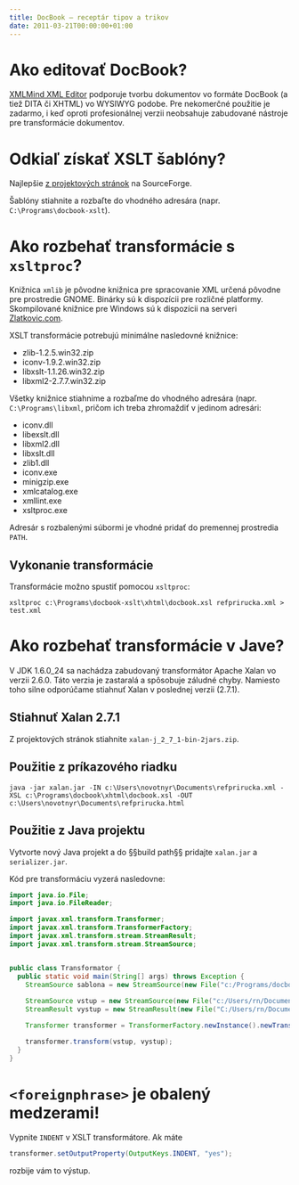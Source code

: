 ```yaml
---
title: DocBook – receptár tipov a trikov
date: 2011-03-21T00:00:00+01:00
---
```




# Ako editovať DocBook?

[XMLMind XML Editor](http://www.xmlmind.com/xmleditor/) podporuje tvorbu dokumentov vo formáte DocBook (a tiež DITA či XHTML) vo WYSIWYG podobe. Pre nekomerčné použitie je zadarmo, i keď oproti profesionálnej verzii neobsahuje zabudované nástroje pre transformácie dokumentov.

# Odkiaľ získať XSLT šablóny?
Najlepšie [z projektových stránok](http://sourceforge.net/projects/docbook/files/docbook-xsl/) na SourceForge.

Šablóny stiahnite a rozbaľte do vhodného adresára (napr. `C:\Programs\docbook-xslt`).

# Ako rozbehať transformácie s `xsltproc`?
Knižnica `xmlib` je pôvodne knižnica pre spracovanie XML určená pôvodne pre prostredie GNOME. Binárky sú k dispozícii pre rozličné platformy. Skompilované knižnice pre Windows sú k dispozícii na serveri [Zlatkovic.com](http://www.zlatkovic.com/libxml.en.html).

XSLT transformácie potrebujú minimálne nasledovné knižnice:
* zlib-1.2.5.win32.zip
* iconv-1.9.2.win32.zip
* libxslt-1.1.26.win32.zip 
* libxml2-2.7.7.win32.zip 

Všetky knižnice stiahnime a rozbaľme do vhodného adresára (napr. `C:\Programs\libxml`, pričom ich treba zhromaždiť v jedinom adresári:
* iconv.dll
* libexslt.dll
* libxml2.dll
* libxslt.dll
* zlib1.dll
* iconv.exe
* minigzip.exe
* xmlcatalog.exe
* xmllint.exe
* xsltproc.exe 

Adresár s rozbalenými súbormi je vhodné pridať do premennej prostredia `PATH`.

## Vykonanie transformácie
Transformácie možno spustiť pomocou `xsltproc`:
```
xsltproc c:\Programs\docbook-xslt\xhtml\docbook.xsl refprirucka.xml > test.xml
```

# Ako rozbehať transformácie v Jave?
V JDK 1.6.0_24 sa nachádza zabudovaný transformátor Apache Xalan vo verzii 2.6.0. Táto verzia je zastaralá a spôsobuje záludné chyby. Namiesto toho silne odporúčame stiahnuť Xalan v poslednej verzii (2.7.1).
## Stiahnuť Xalan 2.7.1
Z projektových stránok stiahnite `xalan-j_2_7_1-bin-2jars.zip`. 

## Použitie z príkazového riadku
```
java -jar xalan.jar -IN c:\Users\novotnyr\Documents\refprirucka.xml -XSL c:\Programs\docbook\xhtml\docbook.xsl -OUT c:\Users\novotnyr\Documents\refprirucka.html
```

## Použitie z Java projektu
Vytvorte nový Java projekt a do §§build path§§ pridajte `xalan.jar` a `serializer.jar`.

Kód pre transformáciu vyzerá nasledovne:
```java
import java.io.File;
import java.io.FileReader;

import javax.xml.transform.Transformer;
import javax.xml.transform.TransformerFactory;
import javax.xml.transform.stream.StreamResult;
import javax.xml.transform.stream.StreamSource;


public class Transformator {
  public static void main(String[] args) throws Exception {
    StreamSource sablona = new StreamSource(new File("c:/Programs/docbook/html/docbook.xsl"));
				
    StreamSource vstup = new StreamSource(new File("c:/Users/rn/Documents/refprirucka.xml"));
    StreamResult vystup = new StreamResult(new File("C:/Users/rn/Documents/refprirucka.html"));

    Transformer transformer = TransformerFactory.newInstance().newTransformer(sablona);

    transformer.transform(vstup, vystup);
  }
}
```

# `<foreignphrase>` je obalený medzerami!
Vypnite `INDENT` v XSLT transformátore. Ak máte
```java
transformer.setOutputProperty(OutputKeys.INDENT, "yes");
```
rozbije vám to výstup.
